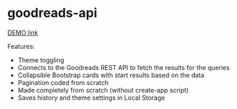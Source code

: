 # goodreads-api

[DEMO link](https://lukaszzagroba.com/goodreads-app/)

Features:

- Theme toggling
- Connects to the Goodreads REST API to fetch the results for the queries
- Collapsible Bootstrap cards with start results based on the data
- Pagination coded from scratch
- Made completely from scratch (without create-app script)
- Saves history and theme settings in Local Storage
